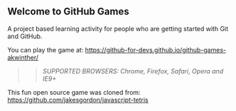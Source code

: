 ## Welcome to GitHub Games

A project based learning activity for people who are getting started with Git and GitHub.

You can play the game at: https://github-for-devs.github.io/github-games-akwinther/

>> _*SUPPORTED BROWSERS*: Chrome, Firefox, Safari, Opera and IE9+_

This fun open source game was cloned from: https://github.com/jakesgordon/javascript-tetris
